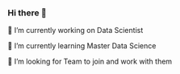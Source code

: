 ### Hi there 👋

🔭 I’m currently working on Data Scientist

🌱 I’m currently learning Master Data Science

🤔 I’m looking for Team to join and work with them
